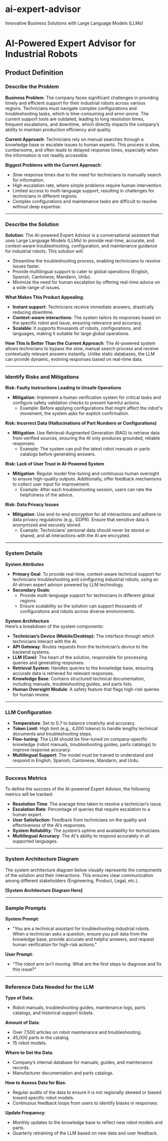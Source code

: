 # ai-expert-advisor
Innovative Business Solutions with Large Language Models (LLMs)
# AI-Powered Expert Advisor for Industrial Robots

## Product Definition

### Describe the Problem

**Business Problem**:
The company faces significant challenges in providing timely and efficient support for their industrial robots across various regions. Technicians must navigate complex configurations and troubleshooting tasks, which is time-consuming and error-prone. The current support tools are outdated, leading to long resolution times, frequent escalations, and downtime, which directly impacts the company’s ability to maintain production efficiency and quality.

**Current Approach**:
Technicians rely on manual searches through a knowledge base or escalate issues to human experts. This process is slow, cumbersome, and often leads to delayed response times, especially when the information is not readily accessible.

**Biggest Problems with the Current Approach**:
- Slow response times due to the need for technicians to manually search for information.
- High escalation rate, where simple problems require human intervention.
- Limited access to multi-language support, resulting in challenges for technicians in different regions.
- Complex configurations and maintenance tasks are difficult to resolve without deep expertise.

---

### Describe the Solution

**Solution**:
The AI-powered Expert Advisor is a conversational assistant that uses Large Language Models (LLMs) to provide real-time, accurate, and context-aware troubleshooting, configuration, and maintenance guidance for industrial robots. This solution will:
- Streamline the troubleshooting process, enabling technicians to resolve issues faster.
- Provide multilingual support to cater to global operations (English, Spanish, Cantonese, Mandarin, Urdu).
- Minimize the need for human escalation by offering real-time advice on a wide range of issues.

**What Makes This Product Appealing**:
- **Instant support**: Technicians receive immediate answers, drastically reducing downtime.
- **Context-aware interactions**: The system tailors its responses based on the specific robot and issue, ensuring relevance and accuracy.
- **Scalable**: It supports thousands of robots, configurations, and languages, making it suitable for large global operations.

**How This Is Better Than the Current Approach**:
The AI-powered system allows technicians to bypass the slow, manual search process and receive contextually relevant answers instantly. Unlike static databases, the LLM can provide dynamic, evolving responses based on real-time data.

---

### Identify Risks and Mitigations

**Risk: Faulty Instructions Leading to Unsafe Operations**
- **Mitigation**: Implement a human verification system for critical tasks and configure safety validation checks to prevent harmful actions.
  - Example: Before applying configurations that might affect the robot's movement, the system asks for explicit confirmation.

**Risk: Incorrect Data (Hallucinations of Part Numbers or Configurations)**
- **Mitigation**: Use Retrieval-Augmented Generation (RAG) to retrieve data from verified sources, ensuring the AI only produces grounded, reliable responses.
  - Example: The system can pull the latest robot manuals or parts catalogs before generating answers.

**Risk: Lack of User Trust in AI-Powered System**
- **Mitigation**: Regular model fine-tuning and continuous human oversight to ensure high-quality outputs. Additionally, offer feedback mechanisms to collect user input for improvement.
  - Example: After each troubleshooting session, users can rate the helpfulness of the advice.

**Risk: Data Privacy Issues**
- **Mitigation**: Use end-to-end encryption for all interactions and adhere to data privacy regulations (e.g., GDPR). Ensure that sensitive data is anonymized and securely stored.
  - Example: Technicians’ personal data should never be stored or shared, and all interactions with the AI are encrypted.

---

### System Details

**System Attributes**
- **Primary Goal**: To provide real-time, context-aware technical support for technicians troubleshooting and configuring industrial robots, using an AI-driven expert advisor powered by LLM technology.
- **Secondary Goals**:
  - Provide multi-language support for technicians in different global regions.
  - Ensure scalability so the solution can support thousands of configurations and robots across diverse environments.

**System Architecture**  
Here’s a breakdown of the system components:
- **Technician’s Device (Mobile/Desktop)**: The interface through which technicians interact with the AI.
- **API Gateway**: Routes requests from the technician’s device to the backend systems.
- **LLM (Core)**: The heart of the solution, responsible for processing queries and generating responses.
- **Retrieval System**: Handles queries to the knowledge base, ensuring accurate data is retrieved for relevant responses.
- **Knowledge Base**: Contains structured technical documentation, including manuals, troubleshooting guides, and parts lists.
- **Human Oversight Module**: A safety feature that flags high-risk queries for human review.

---

### **LLM Configuration**
- **Temperature**: Set to 0.7 to balance creativity and accuracy.
- **Token Limit**: High limit (e.g., 4,000 tokens) to handle lengthy technical documents and troubleshooting steps.
- **Fine-tuning**: The LLM should be fine-tuned on company-specific knowledge (robot manuals, troubleshooting guides, parts catalogs) to improve response accuracy.
- **Multilingual Support**: The model must be trained to understand and respond in English, Spanish, Cantonese, Mandarin, and Urdu.

---

### Success Metrics
To define the success of the AI-powered Expert Advisor, the following metrics will be tracked:
- **Resolution Time**: The average time taken to resolve a technician’s issue.
- **Escalation Rate**: Percentage of queries that require escalation to a human expert.
- **User Satisfaction**: Feedback from technicians on the quality and effectiveness of the AI’s responses.
- **System Reliability**: The system’s uptime and availability for technicians.
- **Multilingual Accuracy**: The AI's ability to respond accurately in all supported languages.

---

### System Architecture Diagram
The system architecture diagram below visually represents the components of the solution and their interactions. This ensures clear communication among different stakeholders (Engineering, Product, Legal, etc.).

**[System Architecture Diagram Here]**

---

### Sample Prompts

**System Prompt**:
- "You are a technical assistant for troubleshooting industrial robots. When a technician asks a question, ensure you pull data from the knowledge base, provide accurate and helpful answers, and request human verification for high-risk actions."

**User Prompt**:
- "The robot arm isn’t moving. What are the first steps to diagnose and fix this issue?"

---

### Reference Data Needed for the LLM
**Type of Data**:
- Robot manuals, troubleshooting guides, maintenance logs, parts catalogs, and historical support tickets.

**Amount of Data**:
- Over 7,500 articles on robot maintenance and troubleshooting.
- 45,000 parts in the catalog.
- 15 robot models.

**Where to Get the Data**:
- Company’s internal database for manuals, guides, and maintenance records.
- Manufacturer documentation and parts catalogs.

**How to Assess Data for Bias**:
- Regular audits of the data to ensure it is not regionally skewed or biased toward specific robot models.
- Continuous feedback loops from users to identify biases in responses.

**Update Frequency**:
- Monthly updates to the knowledge base to reflect new robot models and parts.
- Quarterly retraining of the LLM based on new data and user feedback.

